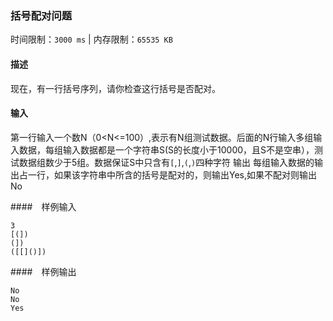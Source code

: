 ### 括号配对问题
时间限制：`3000 ms`  |  内存限制：`65535 KB`

#### 描述

现在，有一行括号序列，请你检查这行括号是否配对。

#### 输入

第一行输入一个数N（0<N<=100）,表示有N组测试数据。后面的N行输入多组输入数据，每组输入数据都是一个字符串S(S的长度小于10000，且S不是空串），测试数据组数少于5组。数据保证S中只含有`[`,`]`,`(`,`)`四种字符
输出
每组输入数据的输出占一行，如果该字符串中所含的括号是配对的，则输出Yes,如果不配对则输出No

####　样例输入
```
3
[(])
(])
([[]()])
```
####　样例输出
```
No
No
Yes
```